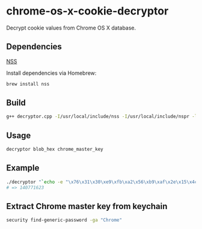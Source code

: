 chrome-os-x-cookie-decryptor
============================

Decrypt cookie values from Chrome OS X database.

## Dependencies

[NSS](https://developer.mozilla.org/en-US/docs/Mozilla/Projects/NSS)

Install dependencies via Homebrew:

```bash
brew install nss
```

## Build

```bash
g++ decryptor.cpp -I/usr/local/include/nss -I/usr/local/include/nspr -lnspr4 -lnss3 -o decryptor
```

## Usage

```bash
decryptor blob_hex chrome_master_key
```

## Example

```bash
./decryptor "`echo -e "\x76\x31\x30\xe9\xfb\xa2\x56\xb9\xaf\x2e\x15\x4c\x27\xca\xe1\x5d\xd5\xce\xb7"`" "pnEJCoY/wk62HRX0MGggkQ=="
# => 140771623
```

## Extract Chrome master key from keychain

```bash
security find-generic-password -ga "Chrome"
```